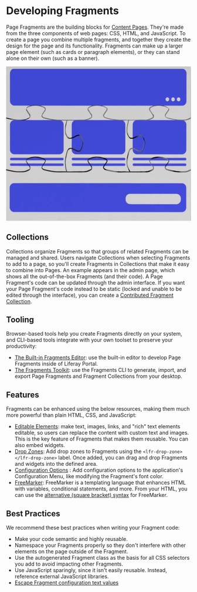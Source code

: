 # Developing Fragments

Page Fragments are the building blocks for [Content Pages](../../creating-pages/understanding-pages/understanding-pages.md#content-pages). They're made from the three components of web pages: CSS, HTML, and JavaScript. To create a page you combine multiple fragments, and together they create the design for the page and its functionality. Fragments can make up a larger page element (such as cards or paragraph elements), or they can stand alone on their own (such as a banner).

![Fragments are combined like puzzle pieces to build a Content Page.](./developing-fragments-intro/images/01.png)

## Collections

Collections organize Fragments so that groups of related Fragments can be managed and shared. Users navigate Collections when selecting Fragments to add to a page, so you'll create Fragments in Collections that make it easy to combine into Pages. An example appears in the admin page, which shows all the out-of-the-box Fragments (and their code). A Page Fragment's code can be updated through the admin interface. If you want your Page Fragment's code instead to be static (locked and unable to be edited through the interface), you can create a [Contributed Fragment Collection](./creating-a-contributed-fragment-collection.md).

## Tooling

Browser-based tools help you create Fragments directly on your system, and CLI-based tools integrate with your own toolset to preserve your productivity:

* [The Built-in Fragments Editor](./using-the-fragments-editor.md): use the built-in editor to develop Page Fragments inside of Liferay Portal.
* [The Fragments Toolkit](./using-the-fragments-toolkit.md): use the Fragments CLI to generate, import, and export Page Fragments and Fragment Collections from your desktop.

## Features

Fragments can be enhanced using the below resources, making them much more powerful than plain HTML, CSS, and JavaScript:

* [Editable Elements](../reference/fragments/fragment-specific-tags-reference.md): make text, images, links, and "rich" text elements editable, so users can replace the content with custom text and images. This is the key feature of Fragments that makes them reusable. You can also embed widgets.
* [Drop Zones](./defining-fragment-drop-zones): Add drop zones to Fragments using the `<lfr-drop-zone></lfr-drop-zone>` label. Once added, you can drag and drop Fragments and widgets into the defined area.
* [Configuration Options](./adding-configuration-options-to-fragments.md) <!-- TODO: Fix link -->: Add configuration options to the application's Configuration Menu, like modifying the Fragment's font color.
* [FreeMarker](https://freemarker.apache.org/): FreeMarker is a templating language that enhances HTML with variables, conditional statements, and more. From your HTML, you can use the [alternative (square bracket) syntax](https://freemarker.apache.org/docs/dgui_misc_alternativesyntax.html) for FreeMarker.

## Best Practices

We recommend these best practices when writing your Fragment code:

* Make your code semantic and highly reusable.
* Namespace your Fragments properly so they don't interfere with other elements on the page outside of the Fragment.
* Use the autogenerated Fragment class as the basis for all CSS selectors you add to avoid impacting other Fragments.
* Use JavaScript sparingly, since it isn't easily reusable. Instead, reference external JavaScript libraries.
* [Escape Fragment configuration text values](./escaping-fragment-configuration-text-values-reference.md) <!-- TODO: Fix link -->
